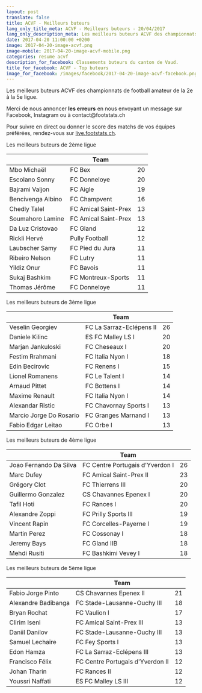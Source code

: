 ```yaml
---
layout: post
translate: false
title: ACVF - Meilleurs buteurs
lang_only_title_meta: ACVF - Meilleurs buteurs - 20/04/2017
lang_only_description_meta: Les meilleurs buteurs ACVF des championnats de football amateur de la 2e à la 5e ligue - 20/04/2017
date: 2017-04-20 11:00:00 +0200
image: 2017-04-20-image-acvf.png
image-mobile: 2017-04-20-image-acvf-mobile.png
categories: resume acvf
description_for_facebook: Classements buteurs du canton de Vaud.
title_for_facebook: ACVF - Top buteurs
image_for_facebook: /images/facebook/2017-04-20-image-acvf-facebook.png
---
```

<p>Les meilleurs buteurs ACVF des championnats de football amateur de la 2e à la 5e ligue.</p>
<p>Merci de nous annoncer <b>les erreurs</b> en nous envoyant un message sur Facebook, Instagram ou à contact@footstats.ch</p>
<p>Pour suivre en direct ou donner le score des matchs de vos équipes préférées, rendez-vous sur <a href='http://live.footstats.ch'>live.footstats.ch</a>.</p>

<p>Les meilleurs buteurs de 2ème ligue</p><table class="table"><thead><tr><th><i class="fa fa-male"></i></th><th>Team</th><th><i class="fa fa-futbol-o"></i></th></tr></thead><tbody><tr><td>Mbo Michaël</td><td>FC Bex</td><td>20</td></tr><tr><td>Escolano Sonny</td><td>FC Donneloye</td><td>20</td></tr><tr><td>Bajrami Valjon</td><td>FC Aigle</td><td>19</td></tr><tr><td>Bencivenga Albino</td><td>FC Champvent</td><td>16</td></tr><tr><td>Chedly Talel</td><td>FC Amical Saint-Prex</td><td>13</td></tr><tr><td>Soumahoro Lamine</td><td>FC Amical Saint-Prex</td><td>13</td></tr><tr><td>Da Luz Cristovao</td><td>FC Gland</td><td>12</td></tr><tr><td>Rickli Hervé</td><td>Pully Football</td><td>12</td></tr><tr><td>Laubscher Samy</td><td>FC Pied du Jura</td><td>11</td></tr><tr><td>Ribeiro Nelson</td><td>FC Lutry</td><td>11</td></tr><tr><td>Yildiz Onur</td><td>FC Bavois</td><td>11</td></tr><tr><td>Sukaj Bashkim</td><td>FC Montreux-Sports</td><td>11</td></tr><tr><td>Thomas Jérôme</td><td>FC Donneloye</td><td>11</td></tr></tbody></table><p>Les meilleurs buteurs de 3ème ligue</p><table class="table"><thead><tr><th><i class="fa fa-male"></i></th><th>Team</th><th><i class="fa fa-futbol-o"></i></th></tr></thead><tbody><tr><td>Veselin Georgiev</td><td>FC La Sarraz-Eclépens II</td><td>26</td></tr><tr><td>Daniele Kilinc</td><td>ES FC Malley LS I</td><td>20</td></tr><tr><td>Marjan Jankuloski</td><td>FC Cheseaux I</td><td>20</td></tr><tr><td>Festim Rrahmani</td><td>FC Italia Nyon I</td><td>18</td></tr><tr><td>Edin Becirovic</td><td>FC Renens I</td><td>15</td></tr><tr><td>Lionel Romanens</td><td>FC Le Talent I</td><td>14</td></tr><tr><td>Arnaud Pittet</td><td>FC Bottens I</td><td>14</td></tr><tr><td>Maxime Renault</td><td>FC Italia Nyon I</td><td>14</td></tr><tr><td>Alexandar Ristic</td><td>FC Chavornay Sports I</td><td>13</td></tr><tr><td>Marcio Jorge Do Rosario</td><td>FC Granges Marnand I</td><td>13</td></tr><tr><td>Fabio Edgar Leitao</td><td>FC Orbe I</td><td>13</td></tr></tbody></table><p>Les meilleurs buteurs de 4ème ligue</p><table class="table"><thead><tr><th><i class="fa fa-male"></i></th><th>Team</th><th><i class="fa fa-futbol-o"></i></th></tr></thead><tbody><tr><td>Joao Fernando Da Silva</td><td>FC Centre Portugais d'Yverdon I</td><td>26</td></tr><tr><td>Marc Dufey</td><td>FC Amical Saint-Prex II</td><td>23</td></tr><tr><td>Grégory Clot</td><td>FC Thierrens III</td><td>20</td></tr><tr><td>Guillermo Gonzalez</td><td>CS Chavannes Epenex I</td><td>20</td></tr><tr><td>Tafil Hoti</td><td>FC Rances l</td><td>20</td></tr><tr><td>Alexandre Zoppi</td><td>FC Prilly Sports III</td><td>19</td></tr><tr><td>Vincent Rapin</td><td>FC Corcelles-Payerne l</td><td>19</td></tr><tr><td>Martin Perez</td><td>FC Cossonay I</td><td>18</td></tr><tr><td>Jeremy Bays</td><td>FC Gland IIB</td><td>18</td></tr><tr><td>Mehdi Rusiti</td><td>FC Bashkimi Vevey I</td><td>18</td></tr></tbody></table><p>Les meilleurs buteurs de 5ème ligue</p><table class="table"><thead><tr><th><i class="fa fa-male"></i></th><th>Team</th><th><i class="fa fa-futbol-o"></i></th></tr></thead><tbody><tr><td>Fabio Jorge Pinto</td><td>CS Chavannes Epenex II</td><td>21</td></tr><tr><td>Alexandre Badibanga</td><td>FC Stade-Lausanne-Ouchy III</td><td>18</td></tr><tr><td>Bryan Rochat</td><td>FC Vaulion l</td><td>17</td></tr><tr><td>Clirim Iseni</td><td>FC Amical Saint-Prex III</td><td>13</td></tr><tr><td>Daniil Danilov</td><td>FC Stade-Lausanne-Ouchy III</td><td>13</td></tr><tr><td>Samuel Lechaire</td><td>FC Fey Sports l</td><td>13</td></tr><tr><td>Edon Hamza</td><td>FC La Sarraz-Eclépens III</td><td>13</td></tr><tr><td>Francisco Félix</td><td>FC Centre Portugais d'Yverdon II</td><td>12</td></tr><tr><td>Johan Tharin</td><td>FC Rances II</td><td>12</td></tr><tr><td>Youssri Naffati</td><td>ES FC Malley LS III</td><td>12</td></tr></tbody></table>